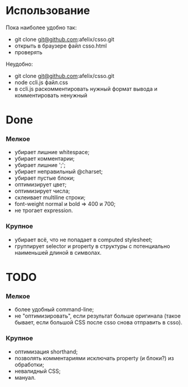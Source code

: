 # Использование

Пока наиболее удобно так:

* git clone git@github.com:afelix/csso.git
* открыть в браузере файл csso.html
* проверять

Неудобно:

* git clone git@github.com:afelix/csso.git
* node ccli.js файл.css
* в ccli.js раскомментировать нужный формат вывода и комментировать ненужный

# Done

### Мелкое

* убирает лишние whitespace;
* убирает комментарии;
* убирает лишние ';';
* убирает неправильный @charset;
* убирает пустые блоки;
* оптимизирует цвет;
* оптимизирует числа;
* склеивает multiline строки;
* font-weight normal и bold => 400 и 700;
* не трогает expression.

### Крупное

* убирает всё, что не попадает в computed stylesheet;
* группирует selector и property в структуры с потенциально наименьшей длиной в символах.

# TODO

### Мелкое

* более удобный command-line;
* не "оптимизировать", если результат больше оригинала (такое бывает, если большой CSS после csso снова отправить в csso).

### Крупное

* оптимизация shorthand;
* позволять комментариями исключать property (и блоки?) из обработки;
* невалидный CSS;
* мануал.
